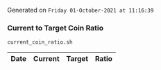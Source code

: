 Generated on `Friday 01-October-2021 at 11:16:39`

### Current to Target Coin Ratio
`current_coin_ratio.sh`

Date|Current|Target|Ratio
---|---|---|---
